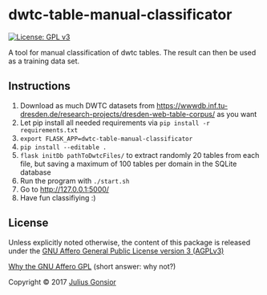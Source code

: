 # dwtc-table-manual-classificator
[![License: GPL v3](https://img.shields.io/badge/License-GPL%20v3-blue.svg)](http://www.gnu.org/licenses/gpl-3.0)

A tool for manual classification of dwtc tables. The result can then be used as a training data set.

## Instructions
1. Download as much DWTC datasets from https://wwwdb.inf.tu-dresden.de/research-projects/dresden-web-table-corpus/ as you want
2. Let pip install all needed requirements via `pip install -r requirements.txt`
3. `export FLASK_APP=dwtc-table-manual-classificator`
4. `pip install --editable .`
5. `flask initDb pathToDwtcFiles/` to extract randomly 20 tables from each file, but saving a maximum of 100 tables per domain in the SQLite database
6. Run the program with `./start.sh`
7. Go to http://127.0.0.1:5000/
8. Have fun classifiying :)

## License
Unless explicitly noted otherwise, the content of this package is released under the [GNU Affero General Public License version 3 (AGPLv3)](http://www.gnu.org/licenses/agpl.html)

[Why the GNU Affero GPL](http://www.gnu.org/licenses/why-affero-gpl.html) (short answer: why not?)

Copyright © 2017 [Julius Gonsior](https://gaenseri.ch/)
